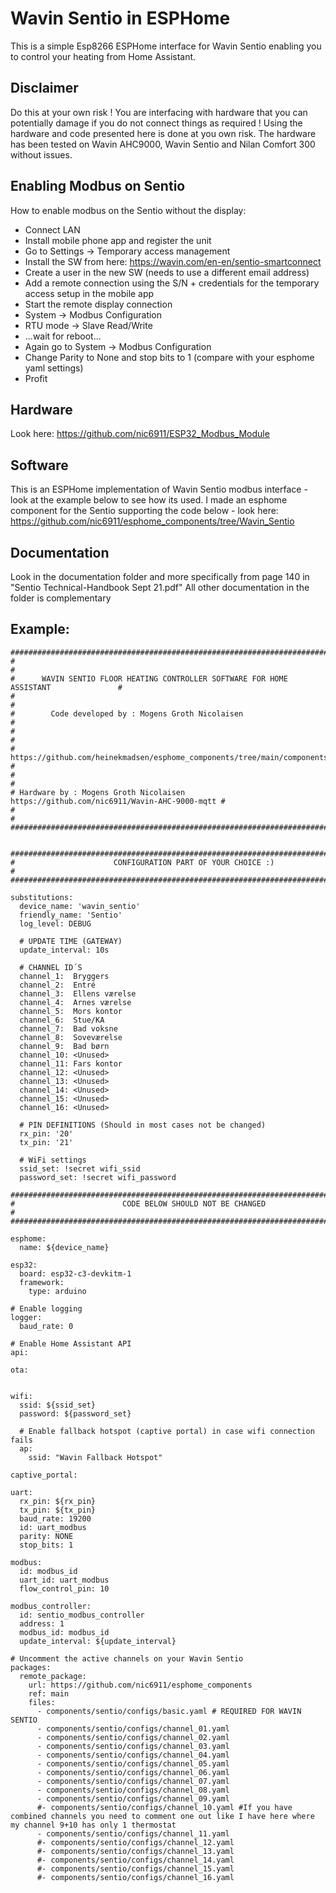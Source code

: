 # Wavin Sentio in ESPHome

This is a simple Esp8266 ESPHome interface for Wavin Sentio enabling you to control your heating from Home Assistant. 

## Disclaimer
Do this at your own risk ! You are interfacing with hardware that you can potentially damage if you do not connect things as required !
Using the hardware and code presented here is done at you own risk. The hardware has been tested on Wavin AHC9000, Wavin Sentio and Nilan Comfort 300 without issues.

## Enabling Modbus on Sentio
How to enable modbus on the Sentio without the display:

- Connect LAN
- Install mobile phone app and register the unit
- Go to Settings -> Temporary access management
- Install the SW from here: https://wavin.com/en-en/sentio-smartconnect
- Create a user in the new SW (needs to use a different email address)
- Add a remote connection using the S/N + credentials for the temporary access setup in the mobile app
- Start the remote display connection
- System -> Modbus Configuration
- RTU mode -> Slave Read/Write
- ...wait for reboot...
- Again go to System -> Modbus Configuration
- Change Parity to None and stop bits to 1 (compare with your esphome yaml settings)
- Profit

## Hardware

Look here: https://github.com/nic6911/ESP32_Modbus_Module

## Software

This is an ESPHome implementation of Wavin Sentio modbus interface - look at the example below to see how its used.
I made an esphome component for the Sentio supporting the code below - look here: https://github.com/nic6911/esphome_components/tree/Wavin_Sentio

## Documentation
Look in the documentation folder and more specifically from page 140 in "Sentio Technical-Handbook Sept 21.pdf"
All other documentation in the folder is complementary

## Example:
```
########################################################################################
#                                                                                      #
#      WAVIN SENTIO FLOOR HEATING CONTROLLER SOFTWARE FOR HOME ASSISTANT               #
#                                                                                      #   
#        Code developed by : Mogens Groth Nicolaisen                                   #
#                                                                                      #
# https://github.com/heinekmadsen/esphome_components/tree/main/components/wavinAhc9000 #    
#                                                                                      #
# Hardware by : Mogens Groth Nicolaisen https://github.com/nic6911/Wavin-AHC-9000-mqtt #                                                                                       
#                                                                                      #
########################################################################################


########################################################################################
#                      CONFIGURATION PART OF YOUR CHOICE :)                            #
########################################################################################

substitutions:
  device_name: 'wavin_sentio'
  friendly_name: 'Sentio'
  log_level: DEBUG
 
  # UPDATE TIME (GATEWAY)
  update_interval: 10s
  
  # CHANNEL ID´S
  channel_1:  Bryggers
  channel_2:  Entré
  channel_3:  Ellens værelse
  channel_4:  Arnes værelse
  channel_5:  Mors kontor
  channel_6:  Stue/KA
  channel_7:  Bad voksne
  channel_8:  Soveværelse
  channel_9:  Bad børn
  channel_10: <Unused>
  channel_11: Fars kontor
  channel_12: <Unused>
  channel_13: <Unused>
  channel_14: <Unused>
  channel_15: <Unused>
  channel_16: <Unused>
  
  # PIN DEFINITIONS (Should in most cases not be changed) 
  rx_pin: '20'
  tx_pin: '21'

  # WiFi settings
  ssid_set: !secret wifi_ssid
  password_set: !secret wifi_password
  
########################################################################################
#                        CODE BELOW SHOULD NOT BE CHANGED                              #
########################################################################################  

esphome:
  name: ${device_name}

esp32:
  board: esp32-c3-devkitm-1
  framework:
    type: arduino

# Enable logging
logger:
  baud_rate: 0
    
# Enable Home Assistant API
api:
  
ota:


wifi:
  ssid: ${ssid_set}
  password: ${password_set}

  # Enable fallback hotspot (captive portal) in case wifi connection fails
  ap:
    ssid: "Wavin Fallback Hotspot"

captive_portal:  

uart:
  rx_pin: ${rx_pin}
  tx_pin: ${tx_pin}
  baud_rate: 19200
  id: uart_modbus
  parity: NONE
  stop_bits: 1
  
modbus:
  id: modbus_id
  uart_id: uart_modbus
  flow_control_pin: 10
  
modbus_controller:
  id: sentio_modbus_controller
  address: 1
  modbus_id: modbus_id
  update_interval: ${update_interval}
      
# Uncomment the active channels on your Wavin Sentio
packages:
  remote_package:
    url: https://github.com/nic6911/esphome_components
    ref: main
    files: 
      - components/sentio/configs/basic.yaml # REQUIRED FOR WAVIN SENTIO
      - components/sentio/configs/channel_01.yaml
      - components/sentio/configs/channel_02.yaml
      - components/sentio/configs/channel_03.yaml
      - components/sentio/configs/channel_04.yaml
      - components/sentio/configs/channel_05.yaml
      - components/sentio/configs/channel_06.yaml
      - components/sentio/configs/channel_07.yaml
      - components/sentio/configs/channel_08.yaml
      - components/sentio/configs/channel_09.yaml
      #- components/sentio/configs/channel_10.yaml #If you have combined channels you need to comment one out like I have here where my channel 9+10 has only 1 thermostat
      - components/sentio/configs/channel_11.yaml
      #- components/sentio/configs/channel_12.yaml
      #- components/sentio/configs/channel_13.yaml
      #- components/sentio/configs/channel_14.yaml
      #- components/sentio/configs/channel_15.yaml
      #- components/sentio/configs/channel_16.yaml

```
